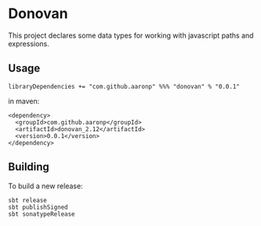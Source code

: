 # Donovan

This project declares some data types for working with javascript paths and expressions.


## Usage


```
libraryDependencies += "com.github.aaronp" %%% "donovan" % "0.0.1"
```

in maven:

```
<dependency>
  <groupId>com.github.aaronp</groupId>
  <artifactId>donovan_2.12</artifactId>
  <version>0.0.1</version>
</dependency>
```


## Building
To build a new release:

```
sbt release
sbt publishSigned
sbt sonatypeRelease
```